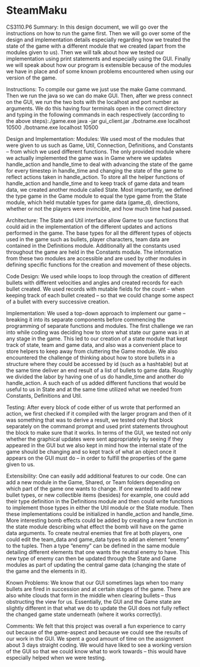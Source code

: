 SteamMaku
=========

CS3110.P6
Summary:
In this design document, we will go over the instructions on how to run the game first. Then we will go over some of the design and implementation details especially regarding how we treated the state of the game with a different module that we created (apart from the modules given to us). Then we will talk about how we tested our implementation using print statements and especially using the GUI. Finally we will speak about how our program is extensible because of the modules we have in place and of some known problems encountered when using our version of the game.

Instructions:
To compile our game we just use the make Game command. Then we run the java so we can do make GUI. Then, after we press connect on the GUI, we run the two bots with the localhost and port number as arguments. We do this having four terminals open in the correct directory and typing in the following commands in each respectively (according to the above steps):./game.exe
java -jar gui_client.jar ./botname.exe localhost 10500 ./botname.exe localhost 10500

Design and Implementation:
Modules: We used most of the modules that were given to us such as Game, Util, Connection, Definitions, and Constants – from which we used different functions. The only provided module where we actually implemented the game was in Game where we updates handle_action and handle_time to deal with advancing the state of the game for every timestep in handle_time and changing the state of the game to reflect actions taken in handle_action. To store all the helper functions of handle_action and handle_time and to keep track of game data and team data, we created another module called State. Most importantly, we defined the type game in the Game module to equal the type game from the State module, which held mutable types for game data (game_d), directions, whether or not the players were invincible, and how much time had passed.

Architecture: The State and Util interface allow Game to use functions that could aid in the implementation of the different updates and actions performed in the game. The base types for all the different types of objects used in the game such as bullets, player characters, team data are contained in the Definitions module. Additionally all the constants used throughout the game are held in the Constants module. The information from these two modules are accessible and are used by other modules in defining specific functions for the creation and movement of these objects.

Code Design: We used while loops to loop through the creation of different bullets with different velocities and angles and created records for each bullet created. We used records with mutable fields for the count – when keeping track of each bullet created – so that we could change some aspect of a bullet with every successive creation.

Implementation: We used a top-down approach to implement our game – breaking it into its separate components before commencing the programming of separate functions and modules. The first challenge we ran into while coding was deciding how to store what state our game was in at any stage in the game. This led to our creation of a state module that kept track of state, team and game data, and also was a convenient place to store helpers to keep away from cluttering the Game module. We also encountered the challenge of thinking about how to store bullets in a structure where they could be accessed by id (such as a hashtable) but at the same time deliver an end result of a list of bullets to game data. Roughly we divided the labor by having one of us do handle_time and another do handle_action. A such each
of us added different functions that would be useful to us in State and at the same time utilized what we needed from Constants, Definitions and Util.

Testing:
After every block of code either of us wrote that performed an action, we first checked if it compiled with the larger program and then of it was something that was to derive a result, we tested only that block separately on the command prompt and used print statements throughout the block to make sure that it works. In terms of the GUI, we tested not only whether the graphical updates were sent appropriately by seeing if they appeared in the GUI but we also kept in mind how the internal state of the game should be changing and so kept track of what an object once it appears on the GUI must do – in order to fulfill the properties of the game given to us.

Extensibility:
One can easily add additional features to our code. One can add a new module in the Game, Shared, or Team folders depending on which part of the game one wants to change. If one wanted to add new bullet types, or new collectible items (besides) for example, one could add their type definition in the Definitions module and then could write functions to implement those types in either the Util module or the State module. Then these implementations could be initialized in handle_action and handle_time. More interesting bomb effects could be added by creating a new function in the state module describing what effect the bomb will have on the game data arguments.
To create neutral enemies that fire at both players, one could edit the team_data and game_data types to add an element “enemy” to the tuples. Then a type “enemy” can be defined in the same module detailing different elements that one wants the neutral enemy to have. This new type of enemy can then be updated through the State and Game modules as part of updating the central game data (changing the state of the game and the elements in it).

Known Problems:
We know that our GUI sometimes lags when too many bullets are fired in succession and at certain stages of the game. There are also white clouds that form in the middle when clearing bullets – thus obstructing the view for us. Essentially, the GUI and the Game state are slightly different in that what we do to update the GUI does not fully reflect the changed game state underneath (where it works correctly).

Comments:
We felt that this project was overall a fun experience to carry out because of the game-aspect and because we could see the results of our work in the GUI. We spent a good amount of time on the assignment about 3 days straight coding. We would have liked to see a working version of the GUI so that we could know what to work towards – this would have especially helped when we were testing.
